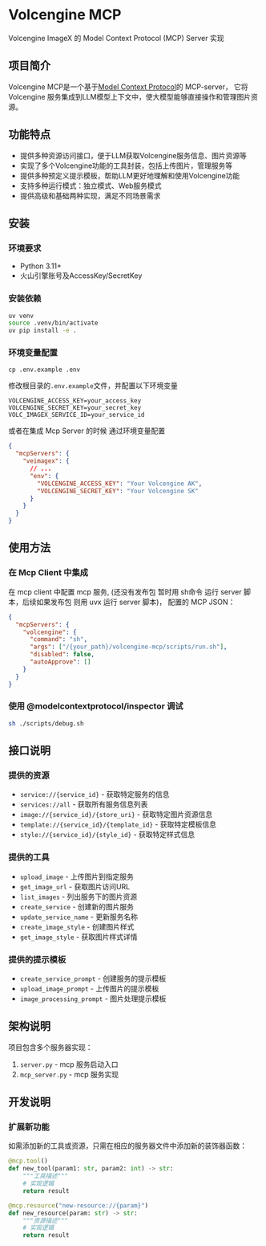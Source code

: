 # Volcengine MCP

Volcengine ImageX 的 Model Context Protocol (MCP) Server 实现

## 项目简介

Volcengine MCP是一个基于[Model Context Protocol](https://github.com/modelcontextprotocol/python-sdk)的 MCP-server，
它将 Volcengine 服务集成到LLM模型上下文中，使大模型能够直接操作和管理图片资源。

## 功能特点

- 提供多种资源访问接口，便于LLM获取Volcengine服务信息、图片资源等
- 实现了多个Volcengine功能的工具封装，包括上传图片，管理服务等
- 提供多种预定义提示模板，帮助LLM更好地理解和使用Volcengine功能
- 支持多种运行模式：独立模式、Web服务模式
- 提供高级和基础两种实现，满足不同场景需求

## 安装

### 环境要求

- Python 3.11+
- 火山引擎账号及AccessKey/SecretKey

### 安装依赖

```bash
uv venv
source .venv/bin/activate
uv pip install -e .
```

### 环境变量配置

```
cp .env.example .env 
```

修改根目录的`.env.example`文件，并配置以下环境变量

```shell
VOLCENGINE_ACCESS_KEY=your_access_key
VOLCENGINE_SECRET_KEY=your_secret_key
VOLC_IMAGEX_SERVICE_ID=your_service_id
```

或者在集成 Mcp Server 的时候 通过环境变量配置
```json
{
  "mcpServers": {
    "veimagex": {
      // ...
      "env": {
        "VOLCENGINE_ACCESS_KEY": "Your Volcengine AK",
        "VOLCENGINE_SECRET_KEY": "Your Volcengine SK"
      }
    }
  }
}

```

## 使用方法

### 在 Mcp Client 中集成

在 mcp client 中配置 mcp 服务, (还没有发布包 暂时用 sh命令 运行 server 脚本，后续如果发布包 则用 uvx 运行 server 脚本)， 配置的 MCP JSON：

```json
{
  "mcpServers": {
    "volcengine": {
      "command": "sh",
      "args": ["/{your_path}/volcengine-mcp/scripts/run.sh"],
      "disabled": false,
      "autoApprove": []
    }
  }
}
```


### 使用 @modelcontextprotocol/inspector 调试

```bash
sh ./scripts/debug.sh
```


## 接口说明

### 提供的资源

- `service://{service_id}` - 获取特定服务的信息
- `services://all` - 获取所有服务信息列表
- `image://{service_id}/{store_uri}` - 获取特定图片资源信息
- `template://{service_id}/{template_id}` - 获取特定模板信息
- `style://{service_id}/{style_id}` - 获取特定样式信息

### 提供的工具

- `upload_image` - 上传图片到指定服务
- `get_image_url` - 获取图片访问URL
- `list_images` - 列出服务下的图片资源
- `create_service` - 创建新的图片服务
- `update_service_name` - 更新服务名称
- `create_image_style` - 创建图片样式
- `get_image_style` - 获取图片样式详情

### 提供的提示模板

- `create_service_prompt` - 创建服务的提示模板
- `upload_image_prompt` - 上传图片的提示模板
- `image_processing_prompt` - 图片处理提示模板

## 架构说明

项目包含多个服务器实现：

1. `server.py` - mcp 服务启动入口
2. `mcp_server.py` - mcp 服务实现

## 开发说明

### 扩展新功能

如需添加新的工具或资源，只需在相应的服务器文件中添加新的装饰器函数：

```python
@mcp.tool()
def new_tool(param1: str, param2: int) -> str:
    """工具描述"""
    # 实现逻辑
    return result

@mcp.resource("new-resource://{param}")
def new_resource(param: str) -> str:
    """资源描述"""
    # 实现逻辑
    return result
```
